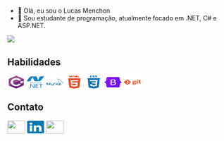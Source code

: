
<img align="center" alt=""  src="https://komarev.com/ghpvc/?username=lucasmenchon&style=flat-square">

- 👋 Olá, eu sou o Lucas Menchon</br>
- 👀 Sou estudante de programação, atualmente focado em .NET, C# e ASP.NET.</br>

<div>

<a href="#">

<img height="180em" src="https://github-readme-stats.vercel.app/api/top-langs/?username=lucasmenchon&layout=compact&langs_count=4&theme=dark"/>
</a>
</div>

## Habilidades

<div style="display: inline_block">
<a href="#" style="text-decoration:none;">
  <img align="center"  height="30" width="40" src="https://raw.githubusercontent.com/devicons/devicon/master/icons/csharp/csharp-original.svg">
  <img align="center"  height="30" width="40" src="https://raw.githubusercontent.com/devicons/devicon/master/icons/dot-net/dot-net-plain-wordmark.svg">
  <img align="center"  height="30" width="40" src="https://raw.githubusercontent.com/devicons/devicon/master/icons/mysql/mysql-plain-wordmark.svg">
  <img align="center"  height="30" width="40" src="https://raw.githubusercontent.com/devicons/devicon/master/icons/html5/html5-plain-wordmark.svg">
  <img align="center"  height="30" width="40" src="https://raw.githubusercontent.com/devicons/devicon/master/icons/css3/css3-plain-wordmark.svg">
  <img align="center"  height="30" width="40" src="https://raw.githubusercontent.com/devicons/devicon/master/icons/bootstrap/bootstrap-original.svg">
  <img align="center"  height="30" width="40" src="https://raw.githubusercontent.com/devicons/devicon/master/icons/git/git-plain-wordmark.svg">
  <!--<img align="right"  height="150" style="border-radius:50px;" src="">-->
</a>
</div>

## Contato

<div style="display: inline_block">
<a href="mailto:it.lucas@outlook.com" style="text-decoration:none;">
<img align="center" height="30" width="40" src="https://raw.githubusercontent.com/lucasmenchon/site_att/main/wwwroot/images/outlook-original.svg"></a>
<a href="https://www.linkedin.com/in/lucasmenchon/" style="text-decoration:none;" >
<img align="center" height="30" width="40" src="https://raw.githubusercontent.com/devicons/devicon/master/icons/linkedin/linkedin-original.svg"></a>
<a href="https://wa.link/qzdch8" style="text-decoration:none;">
<img align="center" height="30" width="40" src="https://raw.githubusercontent.com/lucasmenchon/site_att/main/wwwroot/images/whatsapp-original.svg"></a>
</div>


